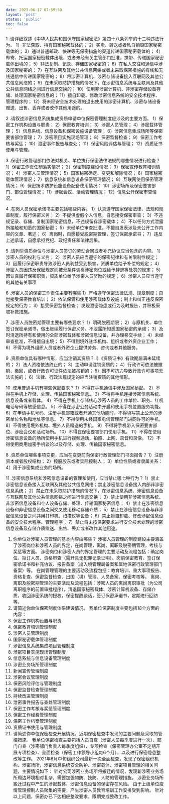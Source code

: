 ```yaml
---
date: 2023-06-17 07:59:50
layout: 'post'
status: 'public'
toc: false
---
```



1 .请详细叙述《中华人民共和国保守国家秘密法》第四十八条列举的十二种违法行为。
1）非法获取、持有国家秘密载体的；
2）买卖、转送或者私自销毁国家秘密载体的；
3）通过普通邮政、快递等无保密措施的渠道传递国家秘密载体的；
4）邮寄、托运国家秘密载体出境，或者未经有关主管部门批准，携带、传递国家秘密载体出境的；
5）非法复制、记录、存储国家秘密的；
6）在私人交往和通信中涉及国家秘密的；
7）在互联网及其他公共信息网络或者未采取保密措施的有线和无线通信中传递国家秘密的；
8）将涉密计算机、涉密存储设备接入互联网及其他公共信息网络的；
9）在未采取防护措施的情况下，在涉密信息系统与互联网及其他公共信息网络之间进行信息交换的；
10）使用非涉密计算机、非涉密存储设备存储、处理国家秘密信息的；
11）擅自卸载、修改涉密信息系统的安全技术程序、管理程序的；
12）将未经安全技术处理的退出使用的涉密计算机、涉密存储设备赠送、出售、丢弃或者改作其他用途的。

2 .请叙述涉密信息系统集成资质申请单位保密管理制度应涉及的主要方面。
1）保密工作机构设置与职责；
2）保密教育培训；
3）涉密人员管理；
4）涉密载体管理；
5）信息系统、信息设备和保密设施设备管理；
6）涉密信息集成场所等保密要害部位管理；
7）涉密项目实施现场管理；
8）保密监督检查；
9）保密工作考核与奖惩；
10）泄密事件报告与查处；
11）保密风险评估与管理；
12）资质证书使用与管理。

3 .保密行政管理部门依法对机关、单位执行保密法律法规的哪些情况进行检查？
1）保密工作责任制落实情况；
2）保密制度建设情况；
3）保密宣传教育培训情况；
4）涉密人员管理情况；
5）国家秘密确定、变更和解除情况；
6）国家秘密载体管理情况；
7）信息系统和信息设备保密管理情况；
8）互联网使用保密管理情况；
9）保密技术防护设施设备配备使用情况：
10）涉密场所及保密要害部门、部位管理情况；
11）涉密会议、活动管理情况；
12）信息公开保密审查情况。

4 .在岗人员保密承诺书主要包括哪些内容。
1）认真遵守国家保密法律、法规和规章制度，履行保密义务；
2）不提供虚假个人信息，自愿接受保密审查；
3）不违规记录、存储、复制国家秘密信息，不违规留存涉密载体；
4）不以任何方式泄露所接触和知悉的国家秘密；
5）未经单位审查批准，不擅自发表涉及未公开工作内容的文章、著述；
6）离岗时，自愿接受脱密期管理，签订保密承诺书；
7）违反上述承诺，自愿承担党纪、政纪责任和法律后果。

5 .请列举资质单位与涉密人员签订的劳动合同或者补充协议应当包含的内容。
1）涉密人员的权利与义务；
2）涉密人员应当遵守的保密纪律和有关限制性规定；
3）因履行保密职责导致涉密人员利益受到损害，资质单位给予补偿的规定；
4）涉密人员因违反保密规定而被无条件调离涉密岗位或给予辞退等处罚的规定；
5）因认真履行保密职责，资质单位给予涉密人员奖励的规定；
6）涉密人员应当遵守的其他有关事项

6 .涉密人员的保密工作责任主要有哪些
1）严格遵守保密法律法规、规章制度；自觉接受保密教育培训；
2）依法保管和使用涉密载体及设施；制止和纠正违反保密规定的行为；
3）接受保密监督检查；
发现泄密隐患或行为及时报告，并积极采取补救措施。

7 .涉密人员脱密期管理主要有哪些要求？
1）明确脱密期限；
2）与原机关、单位签订保密承诺书，做出继续履行保密义务、不泄露所知悉国家秘密的承诺；
3）及时清退所持有和使用的全部涉密载体和涉密信息设备，并办理移交手续；
4）未经审查批准，不得擅自出境；
5）不得到境外驻华机构、组织或者外资企业工作；
6）不得为境外组织人员或者外资企业提供劳务、咨询或者其他服务。

9 .资质单位具有哪种情形，应当注销其资质？
I）《资质证书》有效期届满未延续的；
2）法人资格依法终止的；
3）主动申请注销资质的；
4）行政许可依法被撤销、撤回，或者行政许可证件依法被吊销的；
5）因不可抗力导致行政许可事项无法实施的；
6）法律、行政法规规定的应当注销资质的其他情形。

10 .使用普通手机有哪些保密要求？
1）不得在手机通信中涉及国家秘密。
2）不得在手机上存储、处理、传输国家秘密信息。
3）不得将手机连接涉密信息系统、信息设备或者载体。
4）不得在手机上存储核心涉密人员的工作单位、职务、红机电话号码等敏感信息。
5）不得在涉密公务活动中开启和使用手机位置服务功能。
6）在申请手机号码、注册手机邮箱或者开通其他功能时，不得填写禁止公开的涉密单位名称和地址等信息。
7）不得使用未经国家电信管理部门进网许可的手机。
8）不得使用境外机构、境外人员赠送的手机。
9）不得将手机带入保密要害部位、涉密会议和活动场所。
10）不得在保密要害部门使用手机。
11）不得在使用涉密信息设备的场所使用手机进行视频通话、拍照、上网、录音和录像。
12）不得使用商用加密手机谈论以及存储、处理、传输国家秘密信息。

8 .资质单位哪些事项变更，应当在变更前向保密行政管理部门书面报告？
1）注册资本或者股权结构；
2）控股股东或者实际控制人；
3）单位性质或者隶属关系：
4）用于涉密集成业务的场所。

11 .涉密信息系统和涉密信息设备的管理和使用，应当禁止哪七种行为？
1）禁止涉密信息设备接入互联网及其他公共信息网络；禁止涉密信息设备接入内部非涉密信息系统；
2）禁止在未采取防护措施的情况下，在涉密信息系统、涉密信息设备与互联网及其他公共信息网络之间进行信息交换；
3）禁止使用非涉密信息系统、非涉密信息设备和个人设备存储、处理、传输国家秘密信息；
4）禁止在涉密信息设备和非密信息设备之间交叉使用移动存储介质；
5）禁止在涉密信息设备与非涉密信息设备之间共用打印机、扫描仪等设备；
6）禁止擅自卸载、修改涉密信息设备的安全技术程序、管理程序；
7）禁止将未按保密要求进行安全技术处理的涉密信息设备及存储介质赠送、出售、丢弃或者改作其他用途。

 
1.	你单位对涉密人员管理的基本内容由哪些？
涉密人员管理的制度建设主要涵盖了涉密岗位和涉密人员的界定，在岗管理，离岗、离职及脱密期管理，考核与奖惩等方面。
涉密岗位和涉密人员的界定管理的主要活动及流程包括：确定岗位、拟订人员、资格审查（需开具无犯罪记录证明）、岗前保密教育、签订保密承诺书和补充协议、报告备案（出入境管理局备案和属地保密行政管理部门备案）等。
在岗管理管理的主要活动及流程包括：教育培训、重大事项报告、资格复查、保密监督检查、出国（境）管理、人员备案、保密考核等。
离岗、离职及脱密期管理的主要活动及流程包括：涉密人员的离岗离职审批（为公司离职程序的前置审批程序），清退国家秘密载体、涉密计算机设备、存储介质，收回涉密系统的授权，保密提醒谈话，签订保密承诺书，定期进行回访等。
2.	请简述你单位保密制度体系建设情况。
我单位保密制度主要包括18个方面的内容：
1.	保密工作机构设置与职责
2.	保密教育培训管理制度
3.	涉密人员管理制度
4.	国家秘密载体管理制度
5.	涉密信息系统集成项目管理制度
6.	涉密项目实施现场管理制度
7.	信息系统与信息设备管理制度
8.	涉密业务场所管理制度
9.	新闻宣传管理制度
10.	涉密会议管理制度
11.	保密风险评估与管理制度
12.	保密监督检查管理制度
13.	持续改进管理制度
14.	泄密事件报告与查处管理制度
15.	保密工作考核与奖惩管理制度
16.	保密工作经费管理制度
17.	保密工作档案管理制度
18.	资质证书使用与管理制度
3.	请简述你单位保密检查开展情况，近期保密检查中发现的主要问题及采取的管控措施。
我单位保密检查主要包括人员自查（涉密人员每季度进行一次）、部门自查（涉密部门负责人每季度组织）、专项检查（保密管理办公室不定期开展专项检查）、全面检查（保密工作领导小组每6个月），以及进行保密隐患整改等工作。
2021年6月中旬组织公司最新一次全面检查，发现了保密组织机构、涉密场所，涉密信息系统安全防护、涉密载体、涉密项目管理的相关问题，主要情况如下：
针对公司涉密业务场所将搬迁的情况，发现新涉密业务场所周边环境相对复杂，需要加强物防、技防、人防的管理措施。
涉密业务场所搬迁过程中产生的涉密载体、涉密信息设备的保密存在风险。
由于上级单位疫情管理控制人员聚集的需要，产生涉密人员教育培训工作安排受到影响。
针对以上问题，保密办已下达相应整改要求，限期完成整改工作。

